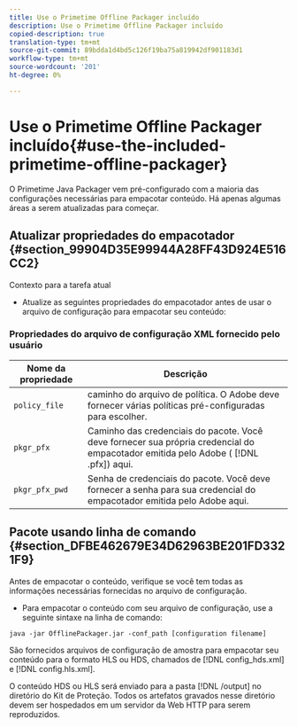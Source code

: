 ```yaml
---
title: Use o Primetime Offline Packager incluído
description: Use o Primetime Offline Packager incluído
copied-description: true
translation-type: tm+mt
source-git-commit: 89bdda1d4bd5c126f19ba75a819942df901183d1
workflow-type: tm+mt
source-wordcount: '201'
ht-degree: 0%

---
```



# Use o Primetime Offline Packager incluído{#use-the-included-primetime-offline-packager}

O Primetime Java Packager vem pré-configurado com a maioria das configurações necessárias para empacotar conteúdo. Há apenas algumas áreas a serem atualizadas para começar.

## Atualizar propriedades do empacotador {#section_99904D35E99944A28FF43D924E516CC2}

Contexto para a tarefa atual

* Atualize as seguintes propriedades do empacotador antes de usar o arquivo de configuração para empacotar seu conteúdo:

### Propriedades do arquivo de configuração XML fornecido pelo usuário

| Nome da propriedade | Descrição |
|---|---|
| `policy_file` | caminho do arquivo de política. O Adobe deve fornecer várias políticas pré-configuradas para escolher. |
| `pkgr_pfx` | Caminho das credenciais do pacote. Você deve fornecer sua própria credencial do empacotador emitida pelo Adobe ( [!DNL .pfx]) aqui. |
| `pkgr_pfx_pwd` | Senha de credenciais do pacote. Você deve fornecer a senha para sua credencial do empacotador emitida pelo Adobe aqui. |

## Pacote usando linha de comando {#section_DFBE462679E34D62963BE201FD3321F9}

Antes de empacotar o conteúdo, verifique se você tem todas as informações necessárias fornecidas no arquivo de configuração.

* Para empacotar o conteúdo com seu arquivo de configuração, use a seguinte sintaxe na linha de comando:

```
java -jar OfflinePackager.jar -conf_path [configuration filename]
```

São fornecidos arquivos de configuração de amostra para empacotar seu conteúdo para o formato HLS ou HDS, chamados de [!DNL config_hds.xml] e [!DNL config.hls.xml].

O conteúdo HDS ou HLS será enviado para a pasta [!DNL /output] no diretório do Kit de Proteção. Todos os artefatos gravados nesse diretório devem ser hospedados em um servidor da Web HTTP para serem reproduzidos.
